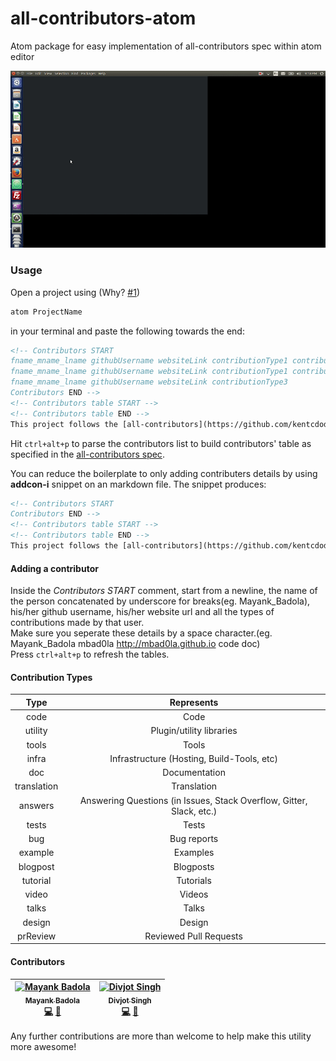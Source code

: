 # all-contributors-atom
Atom package for easy implementation of all-contributors spec within atom editor

![allcontributors.gif](allcontributors.gif)

### Usage
Open a project using (Why? [#1](https://github.com/o-d-i-n/all-contributors-atom/issues/1))

```bash
atom ProjectName
```

in your terminal and paste the following towards the end:

```html
<!-- Contributors START
fname_mname_lname githubUsername websiteLink contributionType1 contributionType2
fname_mname_lname githubUsername websiteLink contributionType1 contributionType5 contributionType7
fname_mname_lname githubUsername websiteLink contributionType3
Contributors END -->
<!-- Contributors table START -->
<!-- Contributors table END -->
This project follows the [all-contributors](https://github.com/kentcdodds/all-contributors) specification.
```
Hit `ctrl+alt+p` to parse the contributors list to build contributors' table as specified in the [all-contributors spec](https://github.com/kentcdodds/all-contributors).

You can reduce the boilerplate to only adding contributers details by using **addcon-i** snippet on an markdown file. The snippet produces:

```html
<!-- Contributors START
Contributors END -->
<!-- Contributors table START -->
<!-- Contributors table END -->
This project follows the [all-contributors](https://github.com/kentcdodds/all-contributors) specification.
```
#### Adding a contributor
Inside the _Contributors START_ comment, start from a newline, the name of the person concatenated by underscore for breaks(eg. Mayank_Badola), his/her github username, his/her website url and all the types of contributions made by that user.  
Make sure you seperate these details by a space character.(eg. Mayank_Badola mbad0la http://mbad0la.github.io code doc)  
Press `ctrl+alt+p` to refresh the tables.

#### Contribution Types
Type | Represents |
:---: | :---:
code | Code
utility | Plugin/utility libraries
tools | Tools
infra | Infrastructure (Hosting, Build-Tools, etc)
doc | Documentation
translation | Translation
answers | Answering Questions (in Issues, Stack Overflow, Gitter, Slack, etc.)
tests | Tests
bug | Bug reports
example | Examples
blogpost | Blogposts
tutorial | Tutorials
video | Videos
talks | Talks
design | Design
prReview | Reviewed Pull Requests

#### Contributors
| [![Mayank Badola](https://avatars.githubusercontent.com/mbad0la?s=100)<br /><sub>Mayank Badola</sub>](http://mbad0la.github.io)<br />[💻](https://github.com/o-d-i-n/all-contributors-atom/commits?author=mbad0la) [📖](https://github.com/o-d-i-n/all-contributors-atom/commits?author=mbad0la) | [![Divjot Singh](https://avatars.githubusercontent.com/bogas04?s=100)<br /><sub>Divjot Singh</sub>](http://bogas04.github.io)<br />[💻](https://github.com/o-d-i-n/all-contributors-atom/commits?author=bogas04) [📖](https://github.com/o-d-i-n/all-contributors-atom/commits?author=bogas04) |
| :---: | :---: |

Any further contributions are more than welcome to help make this utility more awesome!
